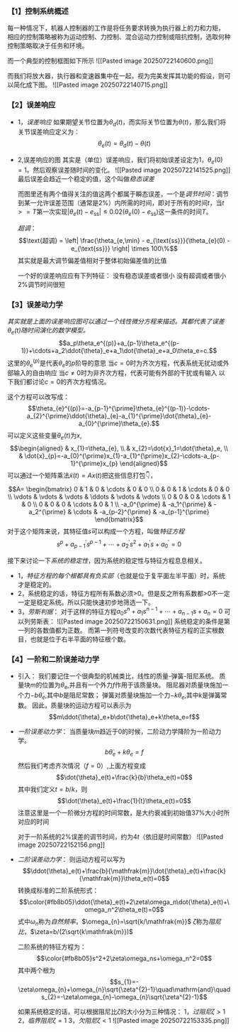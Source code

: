 
### 【1】控制系统概述

每一种情况下，机器人控制器的工作是将任务要求转换为执行器上的力和力矩，
相应的控制策略被称为运动控制、力控制、混合运动力控制或阻抗控制，选取何种控制策略取决于任务和环境。

而一个典型的控制框图如下所示
![[Pasted image 20250722140600.png]]

而我们将放大器，执行器和变速器集中在一起，视为完美发挥其功能的假设，则可以简化成下图。
![[Pasted image 20250722140715.png]]


### 【2】误差响应

- 1，*误差响应*
	如果期望关节位置为$\theta_d(t)$，而实际关节位置为$\theta(t)$，那么我们将关节误差响应定义为：$$\theta_e(t)=\theta_d(t)-\theta(t)$$

- 2,误差响应的图
	其实是（单位）误差响应，我们将初始误差设定为1，$\theta_e(0)=1$。然后观察误差随时间的变化。
	![[Pasted image 20250722141525.png]]
	最后误差会趋近一个稳定的值，这个叫做*稳态误差*
	
	而图里还有两个值得关注的值这两个都属于瞬态误差，一个是*调节时间*：调节到某一允许误差范围（通常是2%）内所需的时间，即对于所有的时间$t$，当$t>=T$第一次实现$\left|\theta_e(t)-e_{\mathrm{ss}}\right| \leq 0.02\left(\theta_e(0)-e_{\mathrm{ss}}\right)$这一条件的时间$T$。
	
	*超调*：$$\text{超调} = \left| \frac{\theta_{e,\min} - e_{\text{ss}}}{\theta_{e}(0) - e_{\text{ss}}} \right| \times 100\%$$其实就是最大调节偏差值相对于整体初始偏差值的比值
	
	一个好的误差响应应有下列特征：
	没有稳态误差或者很小
	没有超调或者很小
	2%调节时间很短



### 【3】误差动力学

*其实就是上面的误差响应图可以通过一个线性微分方程来描述。其都代表了误差$\theta_e(t)$随时间演化的数学模型。*
$$a_p\theta_e^{(p)}+a_{p-1}\theta_e^{(p-1)}+\cdots+a_2\ddot{\theta}_e+a_1\dot{\theta}_e+a_0\theta_e=c.$$
这里的$\theta_e^{(p)}$是代表$\theta_e$的$p$阶导的意思
当$c=0$时为齐次方程，代表系统无扰动或外部输入的自由响应
当$c≠0$时为非齐次方程，代表可能有外部的干扰或有输入
以下我们都讨论$c=0$的齐次方程情况。

这个方程可以改写成：$$\theta_{e}^{(p)}=-a_{p-1}^{\prime}\theta_{e}^{(p-1)}-\cdots-a_{2}^{\prime}\ddot{\theta}_{e}-a_{1}^{\prime}\dot{\theta}_{e}-a_{0}^{\prime}\theta_{e}.$$可以定义这些变量$\theta_e(t)$为$x$,
$$\begin{aligned}
 & x_{1}=\theta_{e}, \\
 & x_{2}=\dot{x}_1=\dot{\theta}_e, \\
 & \dot{x}_{p}=-a_{0}^{\prime}x_{1}-a_{1}^{\prime}x_{2}-\cdots-a_{p-1}^{\prime}x_{p}
\end{aligned}$$
可以通过一个矩阵乘法$\dot{x}(t)=Ax(t)$把这些信息打包👇，$$A=
\begin{bmatrix}
0 & 1 & 0 & \cdots & 0 & 0 \\
0 & 0 & 1 & \cdots & 0 & 0 \\
\vdots & \vdots & \vdots & \ddots & \vdots & \vdots \\
0 & 0 & 0 & \cdots & 1 & 0 \\
0 & 0 & 0 & \cdots & 0 & 1 \\
-a_0^{\prime} & -a_1^{\prime} & -a_2^{\prime} & \cdots & -a_{p-2}^{\prime} & -a_{p-1}^{\prime}
\end{bmatrix}$$对于这个矩阵来说，其特征值$s$可以构成一个方程，叫做*特征方程*$$s^{p}+a_{p-1}^{\prime}s^{p-1}+\cdots+a_{2}^{\prime}s^{2}+a_{1}^{\prime}s+a_{0}^{\prime}=0$$

接下来讨论一下*系统的稳定性*，因为系统的稳定性与特征方程息息相关。
- 1，*特征方程的每个根都具有负实部*（也就是位于复平面左半平面）时，系统才是稳定的。
- 2，系统稳定的话，特征方程所有系数必须>0。但是反之所有系数都>0不一定一定是稳定系统。所以只能快速初步地筛选一下。
- 3，*劳斯判据*：
	对于这样的特征方程$a_{0}s^{n}+a_{1}s^{n-1}+\cdots+a_{n-1}s+a_{n}=0$
	可以列劳斯表：
	![[Pasted image 20250722150631.png]]
	系统稳定的条件是第一列的各数值都为正数。
	而第一列符号改变的次数代表特征方程的正实根数目，也就是位于右半平面的特征根个数。



### 【4】一阶和二阶误差动力学

- 引入：
	我们要记住一个很典型的机械类比，线性的质量-弹簧-阻尼系统。
	质量块$m$的位置为$\theta_\mathrm{e}$,并且有一个外力$f$作用于该质量块。
	阻尼器对质量块施加一个力$-b\dot{\theta}_{e}$,其中$b$是阻尼常数；
	弹簧对质量块施加一个力$-k\theta_e$,其中$k$是弹簧常数。
	因此，质量块的运动方程可以表示为$$m\ddot{\theta}_e+b\dot{\theta}_e+k\theta_e=f$$


- *一阶误差动力学*：
	当质量块$m$趋近于0的时候，二阶动力学降阶为一阶动力学。
	$$b\dot{\theta}_e+k\theta_e=f$$       然后我们考虑齐次情况（$f=0$）,上面方程变成$$\dot{\theta}_e(t)+\frac{k}{b}\theta_e(t)=0$$       其中我们定义$t=b/k$，则$$\dot{\theta}_e(t)+\frac{1}{t}\theta_e(t)=0$$       注意这里是一个一阶微分方程的时间常数，是大约衰减到初始值37%大小时所对应的时间
	
	对于一阶系统的2%误差的调节时间，约为$4t$（依旧是时间常数）
	![[Pasted image 20250722152156.png]]




- *二阶误差动力学*：
	则运动方程可以写为$$\ddot{\theta}_e(t)+\frac{b}{\mathfrak{m}}\dot{\theta}_e(t)+\frac{k}{\mathfrak{m}}\theta_e(t)=0$$转换成标准的二阶系统形式：$$\color{#fb8b05}\ddot{\theta}_e(t)+2\zeta\omega_n\dot{\theta}_e(t)+\omega_n^2\theta_e(t)=0$$式中$\omega_n$称为*自然频率*，$\omega_{n}=\sqrt{k/\mathfrak{m}}$
	$\zeta$称为*阻尼比*，$\zeta=b/(2\sqrt{k\mathfrak{m}})$
	
	二阶系统的特征方程为：$$\color{#fb8b05}s^2+2\zeta\omega_ns+\omega_n^2=0$$其中两个根为$$s_{1}=-\zeta\omega_{n}+\omega_{n}\sqrt{\zeta^{2}-1}\quad\mathrm{and}\quad s_{2}=-\zeta\omega_{n}-\omega_{n}\sqrt{\zeta^{2}-1}$$
	
	
	如果系统稳定的话，可以根据阻尼比$\zeta$的大小分为三种情况：
	1，*过阻尼*$\zeta>1$
	2，*临界阻尼*$\zeta=1$
	3，*欠阻尼*$\zeta<1$
	![[Pasted image 20250722153335.png]]
	
	
	